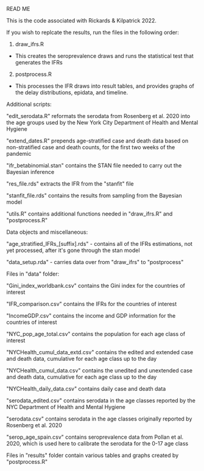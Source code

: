 READ ME

This is the code associated with Rickards & Kilpatrick 2022.

If you wish to replcate the results, run the files in the following order:
1. draw_ifrs.R
- This creates the seroprevalence draws and runs the statistical test that generates the IFRs
2. postprocess.R
- This processes the IFR draws into result tables, and provides graphs of the delay distributions, epidata, and timeline.


Additional scripts:

"edit_serodata.R" reformats the serodata from Rosenberg et al. 2020 into the age groups used by the New York City Department of Health and Mental Hygiene

"extend_dates.R" prepends age-stratified case and death data based on non-stratified case and death counts, for the first two weeks of the pandemic

"ifr_betabinomial.stan" contains the STAN file needed to carry out the Bayesian inference

"res_file.rds" extracts the IFR from the "stanfit" file

"stanfit_file.rds" contains the results from sampling from the Bayesian model

"utils.R" contains additional functions needed in "draw_ifrs.R" and "postprocess.R"


Data objects and miscellaneous:

"age_stratified_IFRs_[suffix].rds" -  contains all of the IFRs estimations, not yet processed, after it's gone through the stan model

"data_setup.rda" - carries data over from "draw_ifrs" to "postprocess"


Files in "data" folder:

"Gini_index_worldbank.csv" contains the Gini index for the countries of interest

"IFR_comparison.csv" contains the IFRs for the countries of interest

"IncomeGDP.csv" contains the income and GDP information for the countries of interest

"NYC_pop_age_total.csv" contains the population for each age class of interest

"NYCHealth_cumul_data_extd.csv" contains the edited and extended case and death data, cumulative for each age class up to the day

"NYCHealth_cumul_data.csv" contains the unedited and unextended case and death data, cumulative for each age class up to the day

"NYCHealth_daily_data.csv" contains daily case and death data

"serodata_edited.csv" contains serodata in the age classes reported by the NYC Department of Health and Mental Hygiene

"serodata.csv" contains serodata in the age classes originally reported by Rosenberg et al. 2020

"serop_age_spain.csv" contains seroprevalence data from Pollan et al. 2020, which is used here to calibrate the serodata for the 0-17 age class


Files in "results" folder contain various tables and graphs created by "postprocess.R"



